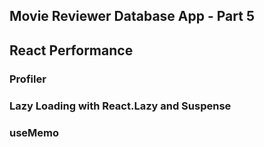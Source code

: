 ## Movie Reviewer Database App - Part 5

## React Performance 


### Profiler

### Lazy Loading with React.Lazy and Suspense


### useMemo